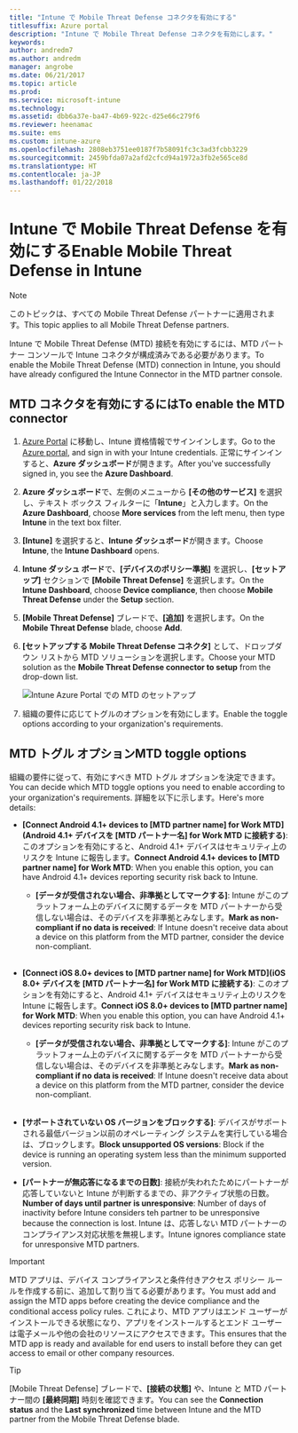 ```yaml
---
title: "Intune で Mobile Threat Defense コネクタを有効にする"
titlesuffix: Azure portal
description: "Intune で Mobile Threat Defense コネクタを有効にします。"
keywords: 
author: andredm7
ms.author: andredm
manager: angrobe
ms.date: 06/21/2017
ms.topic: article
ms.prod: 
ms.service: microsoft-intune
ms.technology: 
ms.assetid: dbb6a37e-ba47-4b69-922c-d25e66c279f6
ms.reviewer: heenamac
ms.suite: ems
ms.custom: intune-azure
ms.openlocfilehash: 2808eb3751ee0187f7b58091fc3c3ad3fcbb3229
ms.sourcegitcommit: 2459bfda07a2afd2cfcd94a1972a3fb2e565ce8d
ms.translationtype: HT
ms.contentlocale: ja-JP
ms.lasthandoff: 01/22/2018
---
```

# <a name="enable-mobile-threat-defense-in-intune"></a><span data-ttu-id="47145-103">Intune で Mobile Threat Defense を有効にする</span><span class="sxs-lookup"><span data-stu-id="47145-103">Enable Mobile Threat Defense in Intune</span></span>

> [!NOTE] 
> <span data-ttu-id="47145-104">このトピックは、すべての Mobile Threat Defense パートナーに適用されます。</span><span class="sxs-lookup"><span data-stu-id="47145-104">This topic applies to all Mobile Threat Defense partners.</span></span>

<span data-ttu-id="47145-105">Intune で Mobile Threat Defense (MTD) 接続を有効にするには、MTD パートナー コンソールで Intune コネクタが構成済みである必要があります。</span><span class="sxs-lookup"><span data-stu-id="47145-105">To enable the Mobile Threat Defense (MTD) connection in Intune, you should have already configured the Intune Connector in the MTD partner console.</span></span>

## <a name="to-enable-the-mtd-connector"></a><span data-ttu-id="47145-106">MTD コネクタを有効にするには</span><span class="sxs-lookup"><span data-stu-id="47145-106">To enable the MTD connector</span></span>

1. <span data-ttu-id="47145-107">[Azure Portal](https://portal.azure.com) に移動し、Intune 資格情報でサインインします。</span><span class="sxs-lookup"><span data-stu-id="47145-107">Go to the [Azure portal](https://portal.azure.com), and sign in with your Intune credentials.</span></span> <span data-ttu-id="47145-108">正常にサインインすると、**Azure ダッシュボード**が開きます。</span><span class="sxs-lookup"><span data-stu-id="47145-108">After you've successfully signed in, you see the **Azure Dashboard**.</span></span>

2. <span data-ttu-id="47145-109">**Azure ダッシュボード**で、左側のメニューから **[その他のサービス]** を選択し、テキスト ボックス フィルターに「**Intune**」と入力します。</span><span class="sxs-lookup"><span data-stu-id="47145-109">On the **Azure Dashboard**, choose **More services** from the left menu, then type **Intune** in the text box filter.</span></span>

3. <span data-ttu-id="47145-110">**[Intune]** を選択すると、**Intune ダッシュボード**が開きます。</span><span class="sxs-lookup"><span data-stu-id="47145-110">Choose **Intune**, the **Intune Dashboard** opens.</span></span>

4. <span data-ttu-id="47145-111">**Intune ダッシュ ボード**で、**[デバイスのポリシー準拠]** を選択し、**[セットアップ]** セクションで **[Mobile Threat Defense]** を選択します。</span><span class="sxs-lookup"><span data-stu-id="47145-111">On the **Intune Dashboard**, choose **Device compliance**, then choose **Mobile Threat Defense** under the **Setup** section.</span></span>

5. <span data-ttu-id="47145-112">**[Mobile Threat Defense]** ブレードで、**[追加]** を選択します。</span><span class="sxs-lookup"><span data-stu-id="47145-112">On the **Mobile Threat Defense** blade, choose **Add**.</span></span>

6. <span data-ttu-id="47145-113">**[セットアップする Mobile Threat Defense コネクタ]** として、ドロップダウン リストから MTD ソリューションを選択します。</span><span class="sxs-lookup"><span data-stu-id="47145-113">Choose your MTD solution as the **Mobile Threat Defense connector to setup** from the drop-down list.</span></span>

    ![Intune Azure Portal での MTD のセットアップ](./media/enable-mtd-connector-1.png)

7. <span data-ttu-id="47145-115">組織の要件に応じてトグルのオプションを有効にします。</span><span class="sxs-lookup"><span data-stu-id="47145-115">Enable the toggle options according to your organization's requirements.</span></span>

## <a name="mtd-toggle-options"></a><span data-ttu-id="47145-116">MTD トグル オプション</span><span class="sxs-lookup"><span data-stu-id="47145-116">MTD toggle options</span></span>

<span data-ttu-id="47145-117">組織の要件に従って、有効にすべき MTD トグル オプションを決定できます。</span><span class="sxs-lookup"><span data-stu-id="47145-117">You can decide which MTD toggle options you need to enable according to your organization's requirements.</span></span> <span data-ttu-id="47145-118">詳細を以下に示します。</span><span class="sxs-lookup"><span data-stu-id="47145-118">Here's more details:</span></span>

- <span data-ttu-id="47145-119">**[Connect Android 4.1+ devices to [MTD partner name] for Work MTD]\(Android 4.1+ デバイスを [MTD パートナー名] for Work MTD に接続する\)**: このオプションを有効にすると、Android 4.1+ デバイスはセキュリティ上のリスクを Intune に報告します。</span><span class="sxs-lookup"><span data-stu-id="47145-119">**Connect Android 4.1+ devices to [MTD partner name] for Work MTD**: When you enable this option, you can have Android 4.1+ devices reporting security risk back to Intune.</span></span>
    - <span data-ttu-id="47145-120">**[データが受信されない場合、非準拠としてマークする]**: Intune がこのプラットフォーム上のデバイスに関するデータを MTD パートナーから受信しない場合は、そのデバイスを非準拠とみなします。</span><span class="sxs-lookup"><span data-stu-id="47145-120">**Mark as non-compliant if no data is received**: If Intune doesn't receive data about a device on this platform from the MTD partner, consider the device non-compliant.</span></span>
<br></br>
- <span data-ttu-id="47145-121">**[Connect iOS 8.0+ devices to [MTD partner name] for Work MTD]\(iOS 8.0+ デバイスを [MTD パートナー名] for Work MTD に接続する\)**: このオプションを有効にすると、Android 4.1+ デバイスはセキュリティ上のリスクを Intune に報告します。</span><span class="sxs-lookup"><span data-stu-id="47145-121">**Connect iOS 8.0+ devices to [MTD partner name] for Work MTD**: When you enable this option, you can have Android 4.1+ devices reporting security risk back to Intune.</span></span>
    - <span data-ttu-id="47145-122">**[データが受信されない場合、非準拠としてマークする]**: Intune がこのプラットフォーム上のデバイスに関するデータを MTD パートナーから受信しない場合は、そのデバイスを非準拠とみなします。</span><span class="sxs-lookup"><span data-stu-id="47145-122">**Mark as non-compliant if no data is received**: If Intune doesn't receive data about a device on this platform from the MTD partner, consider the device non-compliant.</span></span>
<br></br>
- <span data-ttu-id="47145-123">**[サポートされていない OS バージョンをブロックする]**: デバイスがサポートされる最低バージョン以前のオペレーティング システムを実行している場合は、ブロックします。</span><span class="sxs-lookup"><span data-stu-id="47145-123">**Block unsupported OS versions**: Block if the device is running an operating system less than the minimum supported version.</span></span>

- <span data-ttu-id="47145-124">**[パートナーが無応答になるまでの日数]**: 接続が失われたためにパートナーが応答していないと Intune が判断するまでの、非アクティブ状態の日数。</span><span class="sxs-lookup"><span data-stu-id="47145-124">**Number of days until partner is unresponsive**: Number of days of inactivity before Intune considers teh partner to be unresponsive because the connection is lost.</span></span> <span data-ttu-id="47145-125">Intune は、応答しない MTD パートナーのコンプライアンス対応状態を無視します。</span><span class="sxs-lookup"><span data-stu-id="47145-125">Intune ignores compliance state for unresponsive MTD partners.</span></span>

> [!IMPORTANT] 
> <span data-ttu-id="47145-126">MTD アプリは、デバイス コンプライアンスと条件付きアクセス ポリシー ルールを作成する前に、追加して割り当てる必要があります。</span><span class="sxs-lookup"><span data-stu-id="47145-126">You must add and assign the MTD apps before creating the device compliance and the conditional access policy rules.</span></span> <span data-ttu-id="47145-127">これにより、MTD アプリはエンド ユーザーがインストールできる状態になり、アプリをインストールするとエンド ユーザーは電子メールや他の会社のリソースにアクセスできます。</span><span class="sxs-lookup"><span data-stu-id="47145-127">This ensures that the MTD app is ready and available for end users to install before they can get access to email or other company resources.</span></span>

> [!TIP]
> <span data-ttu-id="47145-128">[Mobile Threat Defense] ブレードで、**[接続の状態]** や、Intune と MTD パートナー間の **[最終同期]** 時刻を確認できます。</span><span class="sxs-lookup"><span data-stu-id="47145-128">You can see the **Connection status** and the **Last synchronized** time between Intune and the MTD partner from the Mobile Threat Defense blade.</span></span>

